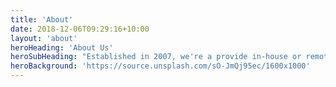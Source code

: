 ```yaml
---
title: 'About'
date: 2018-12-06T09:29:16+10:00
layout: 'about'
heroHeading: 'About Us'
heroSubHeading: "Established in 2007, we're a provide in-house or remote software analysis and development services."
heroBackground: 'https://source.unsplash.com/sO-JmQj95ec/1600x1000'
---
```


<div>

